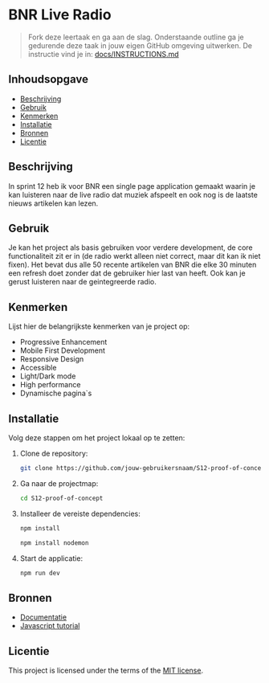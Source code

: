 # BNR Live Radio
> Fork deze leertaak en ga aan de slag. Onderstaande outline ga je gedurende deze taak in jouw eigen GitHub omgeving uitwerken. De instructie vind je in: [docs/INSTRUCTIONS.md](docs/INSTRUCTIONS.md)

## Inhoudsopgave
- [Beschrijving](#beschrijving)
- [Gebruik](#gebruik)
- [Kenmerken](#kenmerken)
- [Installatie](#installatie)
- [Bronnen](#bronnen)
- [Licentie](#licentie)

## Beschrijving
In sprint 12 heb ik voor BNR een single page application gemaakt waarin je kan luisteren naar de live radio dat muziek afspeelt en ook nog is de laatste nieuws artikelen kan lezen.

## Gebruik
Je kan het project als basis gebruiken voor verdere development, de core functionaliteit zit er in (de radio werkt alleen niet correct, maar dit kan ik niet fixen).
Het bevat dus alle 50 recente artikelen van BNR die elke 30 minuten een refresh doet zonder dat de gebruiker hier last van heeft. Ook kan je gerust luisteren naar de geintegreerde radio.

## Kenmerken
Lijst hier de belangrijkste kenmerken van je project op:
- Progressive Enhancement
- Mobile First Development
- Responsive Design
- Accessible
- Light/Dark mode
- High performance
- Dynamische pagina`s

## Installatie
Volg deze stappen om het project lokaal op te zetten:
1. Clone de repository:
   ```bash
   git clone https://github.com/jouw-gebruikersnaam/S12-proof-of-concept.git
   ```
2. Ga naar de projectmap:
   ```bash
   cd S12-proof-of-concept
   ```
3. Installeer de vereiste dependencies:
   ```bash
   npm install
   ```
   ```bash
   npm install nodemon
   ```
   
4. Start de applicatie:
   ```bash
   npm run dev
   ```

## Bronnen
- [Documentatie](https://github.com/KaanKalmi/S12-proof-of-concept/wiki)
- [Javascript tutorial](https://learnjavascript.online/)

## Licentie
This project is licensed under the terms of the [MIT license](https://github.com/KaanKalmi/S12-proof-of-concept/blob/main/LICENSE).
